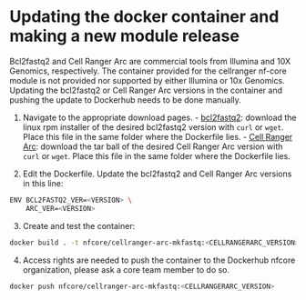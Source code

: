 # Updating the docker container and making a new module release

Bcl2fastq2 and Cell Ranger Arc are commercial tools from Illumina and 10X Genomics, respectively. The container provided for the cellranger nf-core module is not provided nor supported by either Illumina or 10x Genomics. Updating the bcl2fastq2 or Cell Ranger Arc versions in the container and pushing the update to Dockerhub needs to be done manually.

1. Navigate to the appropriate download pages. - [bcl2fastq2](https://emea.support.illumina.com/sequencing/sequencing_software/bcl2fastq-conversion-software.html): download the linux rpm installer of the desired bcl2fastq2 version with `curl` or `wget`. Place this file in the same folder where the Dockerfile lies. - [Cell Ranger Arc](https://support.10xgenomics.com/single-cell-multiome-atac-gex/software/pipelines/latest/installation): download the tar ball of the desired Cell Ranger Arc version with `curl` or `wget`. Place this file in the same folder where the Dockerfile lies.

2. Edit the Dockerfile. Update the bcl2fastq2 and Cell Ranger Arc versions in this line:

```bash
ENV BCL2FASTQ2_VER=<VERSION> \
    ARC_VER=<VERSION>
```

3. Create and test the container:

```bash
docker build . -t nfcore/cellranger-arc-mkfastq:<CELLRANGERARC_VERSION>
```

4. Access rights are needed to push the container to the Dockerhub nfcore organization, please ask a core team member to do so.

```bash
docker push nfcore/cellranger-arc-mkfastq:<CELLRANGERARC_VERSION>
```
